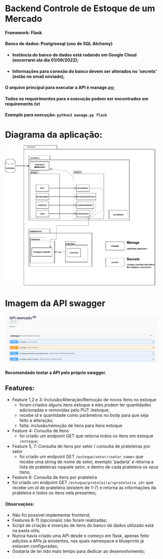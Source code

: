 # Backend Controle de Estoque de um Mercado

#### Framework: Flask
#### Banco de dados: Postgreesql (uso de SQL Alchemy)
- #### Instância do banco de dados está rodando em Google Cloud (encerrarei ela dia 01/09/2022);
- #### Informações para conexão do banco devem ser alterados no 'secrets' (estão no email enviado);

#### O arquivo principal para executar a API é manage.py;
#### Todos os requerimentos para a execução podem ser encontrados em requirements.txt
#### Exemplo para execução: `python3 manage.py flask`


# Diagrama da aplicação:

![imagem diagrama da aplicação](util/mercado_diagram.png)

# Imagem da API swagger
![imagem diagrama da aplicação](util/api_mercado_swagger.png)
#### Recomendado testar a API pelo próprio swagger.

## Features:

- Feature 1,2 e 3: Inclusão/Alteração/Remoção de novos itens no estoque
  - foram criados alguns itens estoque e eles podem ter quantidades adicionadas e removidas pelo PUT /estoque;
  - recebe id e quantidade como parâmetros no body para que seja feito a alteração;
  - falta: inclusão/remoção de itens para itens estoque
- Feature 4: Consulta de itens
  - foi criado um endpoint GET que retorna todos os itens em estoque `/estoque`; 
- Feature 5, 7: Consulta de itens por setor / consulta de prateleiras por setor
  - foi criado um endpoint GET `/estoque/setor/<setor_name>` que recebe uma string de nome de setor,
exemplo 'padaria' e retorna a lista de prateleiras naquele setor, e dentro de cada prateleira os seus itens;
- Feature 6: Consulta de itens por prateleira
- foi criado um endpoint GET `/estoque/prateleira/<prateleira_id>` que recebe um id de prateleira (existem de 1-7)
e retorna as informações da prateleira e todos os itens nela presentes;

  
#### Observações:
- Não foi possível implementar frontend;
- Features 8-11 (opcionais) não foram realizadas;
- Script de criação e inserção de itens do banco de dados utilizado está na pasta utils;
- Nunca havia criado uma API desde o começo em flask, apenas feito adições a APIs já existentes, 
nas quais namespace e blueprints já estavam configuradas;
- Gostaria de ter tido mais tempo para dedicar ao desenvolvimento;
